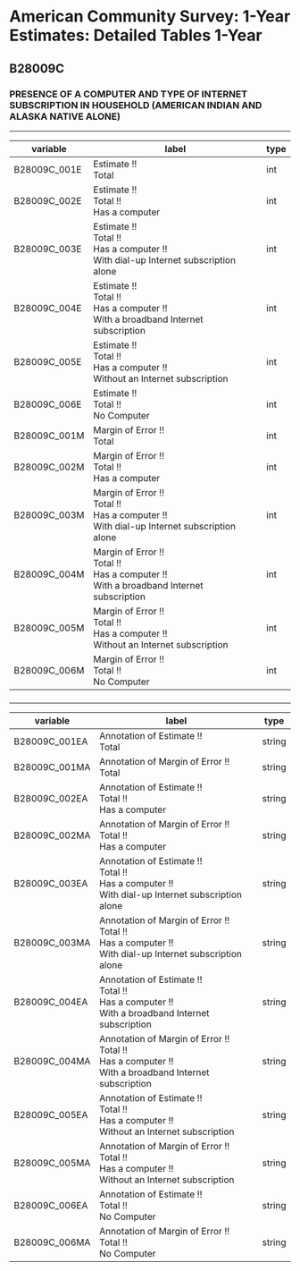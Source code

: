 # American Community Survey: 1-Year Estimates: Detailed Tables 1-Year

## B28009C

### PRESENCE OF A COMPUTER AND TYPE OF INTERNET SUBSCRIPTION IN HOUSEHOLD (AMERICAN INDIAN AND ALASKA NATIVE ALONE)

___

| variable | label | type |
| ----- | ----- | ----- |
| B28009C_001E | Estimate !!<br>Total | int |
| B28009C_002E | Estimate !!<br>Total !!<br>Has a computer | int |
| B28009C_003E | Estimate !!<br>Total !!<br>Has a computer !!<br>With dial-up Internet subscription alone | int |
| B28009C_004E | Estimate !!<br>Total !!<br>Has a computer !!<br>With a broadband Internet subscription | int |
| B28009C_005E | Estimate !!<br>Total !!<br>Has a computer !!<br>Without an Internet subscription | int |
| B28009C_006E | Estimate !!<br>Total !!<br>No Computer | int |
| B28009C_001M | Margin of Error !!<br>Total | int |
| B28009C_002M | Margin of Error !!<br>Total !!<br>Has a computer | int |
| B28009C_003M | Margin of Error !!<br>Total !!<br>Has a computer !!<br>With dial-up Internet subscription alone | int |
| B28009C_004M | Margin of Error !!<br>Total !!<br>Has a computer !!<br>With a broadband Internet subscription | int |
| B28009C_005M | Margin of Error !!<br>Total !!<br>Has a computer !!<br>Without an Internet subscription | int |
| B28009C_006M | Margin of Error !!<br>Total !!<br>No Computer | int |
### 

___

| variable | label | type |
| ----- | ----- | ----- |
| B28009C_001EA | Annotation of Estimate !!<br>Total | string |
| B28009C_001MA | Annotation of Margin of Error !!<br>Total | string |
| B28009C_002EA | Annotation of Estimate !!<br>Total !!<br>Has a computer | string |
| B28009C_002MA | Annotation of Margin of Error !!<br>Total !!<br>Has a computer | string |
| B28009C_003EA | Annotation of Estimate !!<br>Total !!<br>Has a computer !!<br>With dial-up Internet subscription alone | string |
| B28009C_003MA | Annotation of Margin of Error !!<br>Total !!<br>Has a computer !!<br>With dial-up Internet subscription alone | string |
| B28009C_004EA | Annotation of Estimate !!<br>Total !!<br>Has a computer !!<br>With a broadband Internet subscription | string |
| B28009C_004MA | Annotation of Margin of Error !!<br>Total !!<br>Has a computer !!<br>With a broadband Internet subscription | string |
| B28009C_005EA | Annotation of Estimate !!<br>Total !!<br>Has a computer !!<br>Without an Internet subscription | string |
| B28009C_005MA | Annotation of Margin of Error !!<br>Total !!<br>Has a computer !!<br>Without an Internet subscription | string |
| B28009C_006EA | Annotation of Estimate !!<br>Total !!<br>No Computer | string |
| B28009C_006MA | Annotation of Margin of Error !!<br>Total !!<br>No Computer | string |

